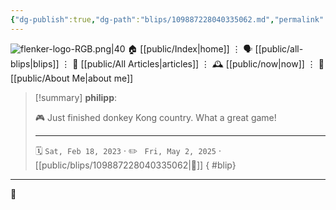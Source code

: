 ```yaml
---
{"dg-publish":true,"dg-path":"blips/109887228040335062.md","permalink":"/blips/109887228040335062/","title":"philipp on mastodon @ 2023-02-18"}
---
```



<div class="transclusion internal-embed is-loaded"><div class="markdown-embed">




![flenker-logo-RGB.png|40](/img/user/attachments/flenker-logo-RGB.png)
🏠 [[public/Index\|home]]  ⋮ 🗣️ [[public/all-blips\|blips]] ⋮  📝 [[public/All Articles\|articles]]  ⋮ 🕰️ [[public/now\|now]] ⋮ 🪪 [[public/About Me\|about me]]


</div></div>


> [!summary] **philipp**:
>
> 🎮 Just finished donkey Kong country. What a great game!
> - - -
>
> 🗓️ <code>Sat, Feb 18, 2023</code>  · ✏️ <code> Fri, May 2, 2025</code>  · [[public/blips/109887228040335062\|🔗]]
{ #blip}


- - -

 👾
